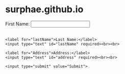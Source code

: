 # surphae.github.io
<!DOCTYPE html>
<html>
<head>
  <title>Capture Name and Surname</title>
</head>
<body>
  <form id="nameForm">
    <label for="firstName">First Name:</label>
    <input type="text" id="firstName" required><br><br>
  
    <label for="lastName">Last Name:</label>
    <input type="text" id="lastName" required><br><br>
    
    <label for="Address">Address:</label>
    <input type="text" id="address" required><br><br>
  
    <input type="submit" value="Submit">
  </form>

  <script>
    document.getElementById('nameForm').addEventListener('submit', function(event) {
      event.preventDefault(); // Prevent form submission
  
      // Get the values from the input fields
      var firstName = document.getElementById('firstName').value;
      var lastName = document.getElementById('lastName').value;
      var address = document.getElementById('address').value;
      
  
      // Do something with the captured name and surname
      alert('Hello, ' + firstName + ' ' + lastName + ' ' + address + '!');
  
      // You can also send the captured data to a server using AJAX or fetch API
      // Here's an example using fetch:
      /*fetch('https://example.com/submit', {
        method: 'POST',
        body: JSON.stringify({ firstName: firstName, lastName: lastName }),
        headers: {
          'Content-Type': 'application/json'
        }
      }).then(function(response) {
        // Handle the response from the server
      });*/
    });
  </script>
</body>
</html>

